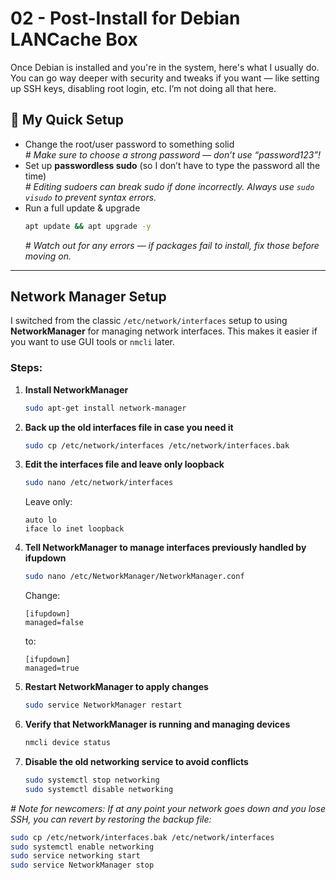 # 02 - Post-Install for Debian LANCache Box

Once Debian is installed and you're in the system, here's what I usually do. You can go way deeper with security and tweaks if you want — like setting up SSH keys, disabling root login, etc. I’m not doing all that here.

## 🔧 My Quick Setup

- Change the root/user password to something solid  
  *# Make sure to choose a strong password — don’t use “password123”!*
- Set up **passwordless sudo** (so I don’t have to type the password all the time)  
  *# Editing sudoers can break sudo if done incorrectly. Always use `sudo visudo` to prevent syntax errors.*
- Run a full update & upgrade  
  ```bash
  apt update && apt upgrade -y
  ```
  *# Watch out for any errors — if packages fail to install, fix those before moving on.*

---

## Network Manager Setup

I switched from the classic `/etc/network/interfaces` setup to using **NetworkManager** for managing network interfaces. This makes it easier if you want to use GUI tools or `nmcli` later.

### Steps:

1. **Install NetworkManager**
   ```bash
   sudo apt-get install network-manager
   ```

2. **Back up the old interfaces file in case you need it**
   ```bash
   sudo cp /etc/network/interfaces /etc/network/interfaces.bak
   ```

3. **Edit the interfaces file and leave only loopback**
   ```bash
   sudo nano /etc/network/interfaces
   ```
   Leave only:
   ```
   auto lo
   iface lo inet loopback
   ```

4. **Tell NetworkManager to manage interfaces previously handled by ifupdown**
   ```bash
   sudo nano /etc/NetworkManager/NetworkManager.conf
   ```
   Change:
   ```
   [ifupdown]
   managed=false
   ```
   to:
   ```
   [ifupdown]
   managed=true
   ```

5. **Restart NetworkManager to apply changes**
   ```bash
   sudo service NetworkManager restart
   ```

6. **Verify that NetworkManager is running and managing devices**
   ```bash
   nmcli device status
   ```

7. **Disable the old networking service to avoid conflicts**
   ```bash
   sudo systemctl stop networking
   sudo systemctl disable networking
   ```

*# Note for newcomers: If at any point your network goes down and you lose SSH, you can revert by restoring the backup file:*
```bash
sudo cp /etc/network/interfaces.bak /etc/network/interfaces
sudo systemctl enable networking
sudo service networking start
sudo service NetworkManager stop
```
